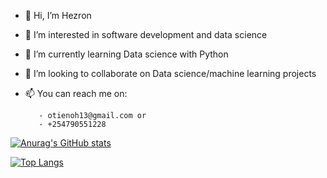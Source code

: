- 👋 Hi, I’m Hezron
- 👀 I’m interested in software development and data science
- 🌱 I’m currently learning Data science with Python
- 💞️ I’m looking to collaborate on Data science/machine learning projects
- 📫 You can reach me on:

         - otienoh13@gmail.com or
         - +254790551228
[![Anurag's GitHub stats](https://github-readme-stats.vercel.app/api?username=google-boy&count_private=true&show_icons=true&theme=algolia)](https://github.com/anuraghazra/github-readme-stats)

[![Top Langs](https://github-readme-stats.vercel.app/api/top-langs/?username=google-boy)](https://github.com/anuraghazra/github-readme-stats)

<!---
google-boy/google-boy is a ✨ special ✨ repository because its `README.md` (this file) appears on your GitHub profile.
You can click the Preview link to take a look at your changes.
--->
